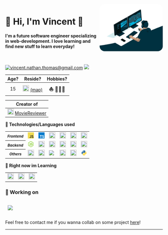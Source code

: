 <div align="right">
  <img src="media/header.webp" width="40%" align="right" style="border-radius: 1rem"/>
</div>

# 🧑 Hi, I'm Vincent 👋

#### I'm a future software engineer specializing in web-development. I love learning and find new stuff to learn everyday!

<br />

<a href="mailto:vincent@email.v-thomas.xyz">![vincent.nathan.thomas@gmail.com](https://img.shields.io/badge/Gmail-D14836?style=for-the-badge&logo=gmail&logoColor=white)</a>
<a href="https://www.buymeacoffee.com/vincentthomas"><img src="https://img.shields.io/badge/Buy_Me_A_Coffee-FFDD00?style=for-the-badge&logo=buy-me-a-coffee&logoColor=black" /></a>

| Age? |                                                  Reside?                                                   |       Hobbies?       |
| :--: | :--------------------------------------------------------------------------------------------------------: | :------------------: |
|  15  | <img src="https://bit.ly/3uJxHtW" width="20" height="20"/> [(map)](https://link.v-thomas.xyz/where-i-live) | <big>**⛵ 👨🏻‍💻**</big> |

|                                                         Creator of                                                          |
| :-------------------------------------------------------------------------------------------------------------------------: |
| <img src="https://movie.v-thomas.xyz/favicon.svg" width="20" height="20"/> [MovieReviewer](https://link.v-thomas.xyz/movie) |

**📱 Technologies/Languages used**

<table>

  <tr>
    <th>
      <small><i>Frontend</i></small>
    </th>
    <td>
        <img src="https://raw.githubusercontent.com/devicons/devicon/master/icons/javascript/javascript-original.svg" alt="nodejs" width="20" height="20"/>
    </td>
    <td>
        <img src="https://raw.githubusercontent.com/devicons/devicon/master/icons/typescript/typescript-original.svg" alt="nodejs" width="20" height="20"/>
    </td>
    <td>
        <img src="https://cdn.jsdelivr.net/gh/devicons/devicon/icons/react/react-original.svg" width='20' height="20"/>
    </td>
    <td>
        <img src="https://cdn.jsdelivr.net/gh/devicons/devicon/icons/angularjs/angularjs-plain.svg" width="20" height="20" />
    </td>
    <td>
        <img src="https://cdn.jsdelivr.net/gh/devicons/devicon/icons/webpack/webpack-original.svg" width="20" height="20"/>
    </td>
    <td>
        <img src="https://rollupjs.org/favicon.png" width="20" height="20"/>
    </td>
  </tr>

  <tr>
    <th>
      <small><i>Backend</i></small>
    </th>
    <td>
        <img src="https://raw.githubusercontent.com/devicons/devicon/master/icons/nodejs/nodejs-original.svg" alt="nodejs" width="20" height="20"/>
    </td>
    <td>
        <img src="https://cdn.jsdelivr.net/gh/devicons/devicon/icons/nestjs/nestjs-plain.svg" width="20" height="20" />
    </td>
    <td>
        <img src="https://cdn.jsdelivr.net/gh/devicons/devicon/icons/express/express-original.svg" width="20" height="20" />
    </td>
    <td>
        <img src="https://cdn.jsdelivr.net/gh/devicons/devicon/icons/docker/docker-plain.svg" width="20" height="20" />
    </td>
    <td>
        <img src="https://cdn.jsdelivr.net/gh/devicons/devicon/icons/firebase/firebase-plain.svg" width="20" height="20" />
    </td>
        <td>
        <img src="https://app.supabase.io/favicon.ico" width="20" height="20" />
    </td>

  </tr>
  <tr>
    <th>
      <small><i>Others</i></small>
    </th>
    <td>
        <img src="https://cdn.jsdelivr.net/gh/devicons/devicon/icons/git/git-original.svg" width="20" height="20"/>
    </td>
    <td>
        <img src="https://cdn.jsdelivr.net/gh/devicons/devicon/icons/github/github-original.svg" width="20" height="20" />
    </td>
    <td>
        <img src="https://cdn.jsdelivr.net/gh/devicons/devicon/icons/npm/npm-original-wordmark.svg" width="20" width="20"/>
    </td>
    <td>
        <img src="https://cdn.jsdelivr.net/gh/devicons/devicon/icons/postgresql/postgresql-plain.svg" width="20" height="20"/>
    </td>
    <td>
        <img src="https://nx.dev/images/favicon-32x32.png" width="20" height="20" />
    </td>
     <td>
        <img src="https://raw.githubusercontent.com/devicons/devicon/master/icons/python/python-original.svg" alt="python" width="20" height="20"/>
    </td> 
  </tr>
</table>

**🌱 Right now im Learning**

<table>
  <tr>
    <td>
      <img src="https://cdn.jsdelivr.net/gh/devicons/devicon/icons/rust/rust-plain.svg" width="20" height="20"/>
    </td>
    <td>
      <img src="https://www.framer.com/images/favicons/favicon.png" width="20" height="20">
    </td>
    <td>
      <img src="https://cdn.jsdelivr.net/gh/devicons/devicon/icons/amazonwebservices/amazonwebservices-original.svg" width="20" height="20">
    </td>
  </tr>
</table>

### 🔭 Working on

<a href="https://github.com/VincentThomas06/Codebase">
  <img align="center" style="margin:1rem 0.5rem" src="https://github-readme-stats.vercel.app/api/pin/?username=VincentThomas06&repo=Codebase&theme=codeSTACKr" />
</a>

<p>

Feel free to contact me if you wanna collab on some project [here](mailto:vincent@email.v-thomas.xyz)!

</p>

---
